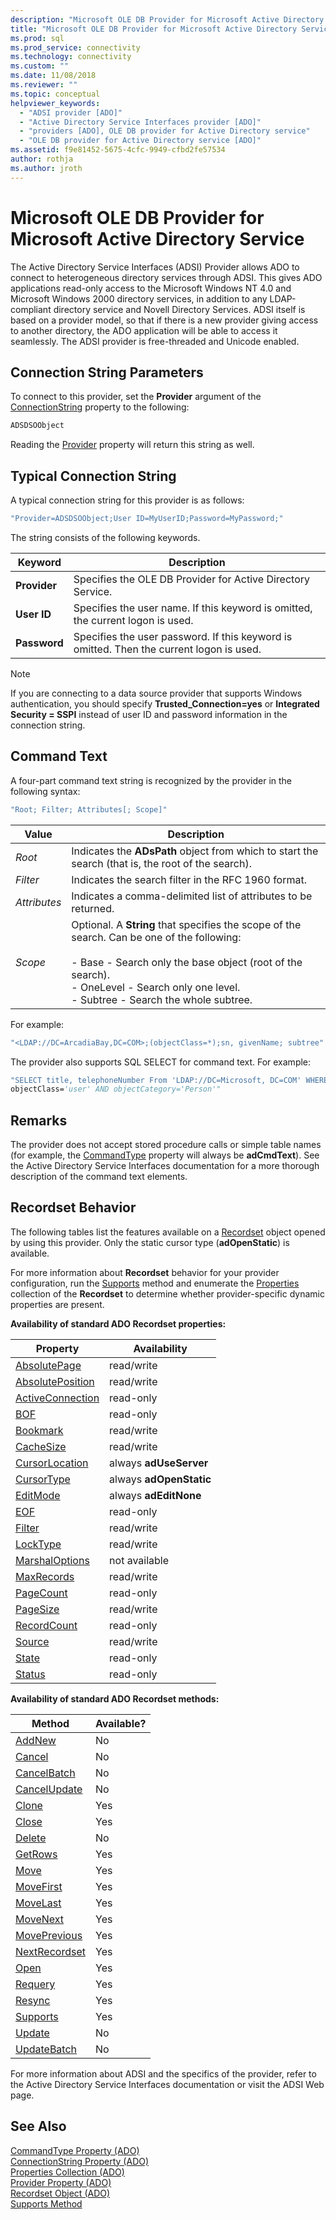 ```yaml
---
description: "Microsoft OLE DB Provider for Microsoft Active Directory Service"
title: "Microsoft OLE DB Provider for Microsoft Active Directory Service | Microsoft Docs"
ms.prod: sql
ms.prod_service: connectivity
ms.technology: connectivity
ms.custom: ""
ms.date: 11/08/2018
ms.reviewer: ""
ms.topic: conceptual
helpviewer_keywords: 
  - "ADSI provider [ADO]"
  - "Active Directory Service Interfaces provider [ADO]"
  - "providers [ADO], OLE DB provider for Active Directory service"
  - "OLE DB provider for Active Directory service [ADO]"
ms.assetid: f9e81452-5675-4cfc-9949-cfbd2fe57534
author: rothja
ms.author: jroth
---
```

# Microsoft OLE DB Provider for Microsoft Active Directory Service
The Active Directory Service Interfaces (ADSI) Provider allows ADO to connect to heterogeneous directory services through ADSI. This gives ADO applications read-only access to the Microsoft Windows NT 4.0 and Microsoft Windows 2000 directory services, in addition to any LDAP-compliant directory service and Novell Directory Services. ADSI itself is based on a provider model, so that if there is a new provider giving access to another directory, the ADO application will be able to access it seamlessly. The ADSI provider is free-threaded and Unicode enabled.  
  
## Connection String Parameters  
 To connect to this provider, set the **Provider** argument of the [ConnectionString](../../reference/ado-api/connectionstring-property-ado.md) property to the following:  
  
```vb
ADSDSOObject  
```  
  
 Reading the [Provider](../../reference/ado-api/provider-property-ado.md) property will return this string as well.  
  
## Typical Connection String  
 A typical connection string for this provider is as follows:  
  
```vb
"Provider=ADSDSOObject;User ID=MyUserID;Password=MyPassword;"  
```  
  
 The string consists of the following keywords.  
  
|Keyword|Description|  
|-------------|-----------------|  
|**Provider**|Specifies the OLE DB Provider for Active Directory Service.|  
|**User ID**|Specifies the user name. If this keyword is omitted, the current logon is used.|  
|**Password**|Specifies the user password. If this keyword is omitted. Then the current logon is used.|  
  
> [!NOTE]
>  If you are connecting to a data source provider that supports Windows authentication, you should specify **Trusted_Connection=yes** or **Integrated Security = SSPI** instead of user ID and password information in the connection string.  
  
## Command Text  
 A four-part command text string is recognized by the provider in the following syntax:  
  
```vb
"Root; Filter; Attributes[; Scope]"  
```  
  
|Value|Description|  
|-----------|-----------------|  
|*Root*|Indicates the **ADsPath** object from which to start the search (that is, the root of the search).|  
|*Filter*|Indicates the search filter in the RFC 1960 format.|  
|*Attributes*|Indicates a comma-delimited list of attributes to be returned.|  
|*Scope*|Optional. A **String** that specifies the scope of the search. Can be one of the following:<br /><br /> -   Base - Search only the base object (root of the search).<br />-   OneLevel - Search only one level.<br />-   Subtree - Search the whole subtree.|  
  
 For example:  
  
```vb
"<LDAP://DC=ArcadiaBay,DC=COM>;(objectClass=*);sn, givenName; subtree"  
```  
  
 The provider also supports SQL SELECT for command text. For example:  
  
```vb
"SELECT title, telephoneNumber From 'LDAP://DC=Microsoft, DC=COM' WHERE   
objectClass='user' AND objectCategory='Person'"  
```  
  
## Remarks  
 The provider does not accept stored procedure calls or simple table names (for example, the [CommandType](../../reference/ado-api/commandtype-property-ado.md) property will always be **adCmdText**). See the Active Directory Service Interfaces documentation for a more thorough description of the command text elements.  
  
## Recordset Behavior  
 The following tables list the features available on a [Recordset](../../reference/ado-api/recordset-object-ado.md) object opened by using this provider. Only the static cursor type (**adOpenStatic**) is available.  
  
 For more information about **Recordset** behavior for your provider configuration, run the [Supports](../../reference/ado-api/supports-method.md) method and enumerate the [Properties](../../reference/ado-api/properties-collection-ado.md) collection of the **Recordset** to determine whether provider-specific dynamic properties are present.  
  
 **Availability of standard ADO Recordset properties:**  
  
|Property|Availability|  
|--------------|------------------|  
|[AbsolutePage](../../reference/ado-api/absolutepage-property-ado.md)|read/write|  
|[AbsolutePosition](../../reference/ado-api/absoluteposition-property-ado.md)|read/write|  
|[ActiveConnection](../../reference/ado-api/activeconnection-property-ado.md)|read-only|  
|[BOF](../../reference/ado-api/bof-eof-properties-ado.md)|read-only|  
|[Bookmark](../../reference/ado-api/bookmark-property-ado.md)|read/write|  
|[CacheSize](../../reference/ado-api/cachesize-property-ado.md)|read/write|  
|[CursorLocation](../../reference/ado-api/cursorlocation-property-ado.md)|always **adUseServer**|  
|[CursorType](../../reference/ado-api/cursortype-property-ado.md)|always **adOpenStatic**|  
|[EditMode](../../reference/ado-api/editmode-property.md)|always **adEditNone**|  
|[EOF](../../reference/ado-api/bof-eof-properties-ado.md)|read-only|  
|[Filter](../../reference/ado-api/filter-property.md)|read/write|  
|[LockType](../../reference/ado-api/locktype-property-ado.md)|read/write|  
|[MarshalOptions](../../reference/ado-api/marshaloptions-property-ado.md)|not available|  
|[MaxRecords](../../reference/ado-api/maxrecords-property-ado.md)|read/write|  
|[PageCount](../../reference/ado-api/pagecount-property-ado.md)|read-only|  
|[PageSize](../../reference/ado-api/pagesize-property-ado.md)|read/write|  
|[RecordCount](../../reference/ado-api/recordcount-property-ado.md)|read-only|  
|[Source](../../reference/ado-api/source-property-ado-recordset.md)|read/write|  
|[State](../../reference/ado-api/state-property-ado.md)|read-only|  
|[Status](../../reference/ado-api/status-property-ado-recordset.md)|read-only|  
  
 **Availability of standard ADO Recordset methods:**  
  
|Method|Available?|  
|------------|----------------|  
|[AddNew](../../reference/ado-api/addnew-method-ado.md)|No|  
|[Cancel](../../reference/ado-api/cancel-method-ado.md)|No|  
|[CancelBatch](../../reference/ado-api/cancelbatch-method-ado.md)|No|  
|[CancelUpdate](../../reference/ado-api/cancelupdate-method-ado.md)|No|  
|[Clone](../../reference/ado-api/clone-method-ado.md)|Yes|  
|[Close](../../reference/ado-api/close-method-ado.md)|Yes|  
|[Delete](../../reference/ado-api/delete-method-ado-recordset.md)|No|  
|[GetRows](../../reference/ado-api/getrows-method-ado.md)|Yes|  
|[Move](../../reference/ado-api/move-method-ado.md)|Yes|  
|[MoveFirst](../../reference/ado-api/movefirst-movelast-movenext-and-moveprevious-methods-ado.md)|Yes|  
|[MoveLast](../../reference/ado-api/movefirst-movelast-movenext-and-moveprevious-methods-ado.md)|Yes|  
|[MoveNext](../../reference/ado-api/movefirst-movelast-movenext-and-moveprevious-methods-ado.md)|Yes|  
|[MovePrevious](../../reference/ado-api/movefirst-movelast-movenext-and-moveprevious-methods-ado.md)|Yes|  
|[NextRecordset](../../reference/ado-api/nextrecordset-method-ado.md)|Yes|  
|[Open](../../reference/ado-api/open-method-ado-recordset.md)|Yes|  
|[Requery](../../reference/ado-api/requery-method.md)|Yes|  
|[Resync](../../reference/ado-api/resync-method.md)|Yes|  
|[Supports](../../reference/ado-api/supports-method.md)|Yes|  
|[Update](../../reference/ado-api/update-method.md)|No|  
|[UpdateBatch](../../reference/ado-api/updatebatch-method.md)|No|  
  
 For more information about ADSI and the specifics of the provider, refer to the Active Directory Service Interfaces documentation or visit the ADSI Web page.  
  
## See Also  
 [CommandType Property (ADO)](../../reference/ado-api/commandtype-property-ado.md)   
 [ConnectionString Property (ADO)](../../reference/ado-api/connectionstring-property-ado.md)   
 [Properties Collection (ADO)](../../reference/ado-api/properties-collection-ado.md)   
 [Provider Property (ADO)](../../reference/ado-api/provider-property-ado.md)   
 [Recordset Object (ADO)](../../reference/ado-api/recordset-object-ado.md)   
 [Supports Method](../../reference/ado-api/supports-method.md)